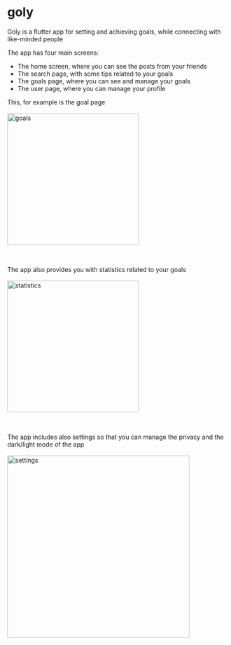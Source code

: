 # goly

Goly is a flutter app for setting and achieving goals, while connecting with like-minded people

The app has four main screens:<br>
- The home screen, where you can see the posts from your friends <br>
- The search page, with some tips related to your goals <br>
- The goals page, where you can see and manage your goals <br>
- The user page, where you can manage your profile <br>

This, for example is the goal page <br><br>
<img width="300" alt="goals" src="https://user-images.githubusercontent.com/96247758/224573896-56ceae72-3779-4cf9-aab3-b9cdc771574e.png">

<br><br>
The app also provides you with statistics related to your goals<br><br>
<img width="300" alt="statistics" src="https://user-images.githubusercontent.com/96247758/224574133-71deaddc-5056-40c7-9008-cf1cf217cd78.png">

<br><br>
The app includes also settings so that you can manage the privacy and the dark/light mode of the app<br><br>
<img width="416" alt="settings" src="https://user-images.githubusercontent.com/96247758/224574159-1d8fabeb-5322-4493-ad9b-2f5125e905e5.png">
